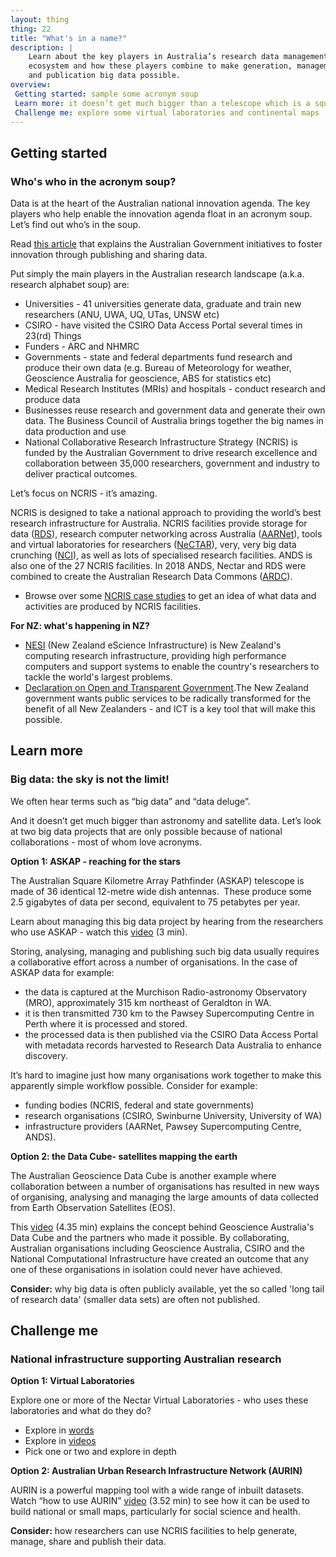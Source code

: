 ```yaml
---
layout: thing
thing: 22
title: "What's in a name?"
description: |
    Learn about the key players in Australia’s research data management
    ecosystem and how these players combine to make generation, management
    and publication big data possible.
overview:
 Getting started: sample some acronym soup
 Learn more: it doesn’t get much bigger than a telescope which is a square kilometre big!
 Challenge me: explore some virtual laboratories and continental maps
---
```

## Getting started
### Who's who in the acronym soup?

Data is at the heart of the Australian national innovation agenda. The
key players who help enable the innovation agenda float in an acronym
soup. Let’s find out who’s in the soup.

Read [this
article](http://www.ands.org.au/news-and-events/share-newsletter/share-25/data-at-the-heart-of-the-innovation-agenda)
that explains the Australian Government initiatives to foster innovation
through publishing and sharing data.

Put simply the main players in the Australian research landscape (a.k.a.
research alphabet soup) are:

-   Universities - 41 universities generate data, graduate and train new
    researchers (ANU, UWA, UQ, UTas, UNSW etc)
-   CSIRO - have visited the CSIRO Data Access Portal several times in
    23(rd) Things
-   Funders - ARC and NHMRC
-   Governments - state and federal departments fund research and
    produce their own data (e.g. Bureau of Meteorology for weather,
    Geoscience Australia for geoscience, ABS for statistics etc)
-   Medical Research Institutes (MRIs) and hospitals - conduct research
    and produce data
-   Businesses reuse research and government data and generate their own
    data. The Business Council of Australia brings together the big
    names in data production and use
-   National Collaborative Research Infrastructure Strategy (NCRIS) is
    funded by the Australian Government to drive research excellence and
    collaboration between 35,000 researchers, government and industry to
    deliver practical outcomes.

Let’s focus on NCRIS - it’s amazing.

NCRIS is designed to take a national approach to providing the world’s
best research infrastructure for Australia. NCRIS facilities provide
storage for data ([RDS](http://www.rds.edu.au/)), research computer
networking across Australia ([AARNet](https://www.aarnet.edu.au/)),
tools and virtual laboratories for researchers
([NeCTAR](https://nectar.org.au/)), very, very big data crunching
([NCI](https://nci.org.au/)), as well as lots of specialised research
facilities. ANDS is also one of the 27 NCRIS facilities. In 2018 ANDS,
Nectar and RDS were combined to create the Australian Research Data
Commons ([ARDC](ardc.edu.au "ARDC")).

-   Browse over some [NCRIS case
    studies](http://www.education.gov.au/ncris-case-studies) to get an
    idea of what data and activities are produced by NCRIS facilities.

**For NZ: what's happening in NZ?**

-   [NESI](https://www.nesi.org.nz/) (New Zealand eScience
    Infrastructure) is New Zealand's computing research infrastructure,
    providing high performance computers and support systems to enable
    the country's researchers to tackle the world's largest problems.
-   [Declaration on Open and Transparent
    Government](https://www.ict.govt.nz/guidance-and-resources/open-government/declaration-open-and-transparent-government/ "Declaration on Open and Transparent Government ").The
    New Zealand government wants public services to be radically
    transformed for the benefit of all New Zealanders - and ICT is a key
    tool that will make this possible.

## Learn more
### Big data: the sky is not the limit!

We often hear terms such as “big data” and “data deluge”.

And it doesn’t get much bigger than astronomy and satellite data. Let’s
look at two big data projects that are only possible because of national
collaborations - most of whom love acronyms.

**Option 1: ASKAP - reaching for the stars**

The Australian Square Kilometre Array Pathfinder (ASKAP) telescope is
made of 36 identical 12-metre wide dish antennas.  These produce some
2.5 gigabytes of data per second, equivalent to 75 petabytes per year.

Learn about managing this big data project by hearing from the
researchers who use ASKAP - watch this
[video](https://youtu.be/1GYMB8QdT60?list=PLG25fMbdLRa6om9CAD5_Lh0AG4Gyr0qAd)
(3 min).

Storing, analysing, managing and publishing such big data usually
requires a collaborative effort across a number of organisations. In the
case of ASKAP data for example:

-   the data is captured at the Murchison Radio-astronomy Observatory
    (MRO), approximately 315 km northeast of Geraldton in WA.
-   it is then transmitted 730 km to the Pawsey Supercomputing Centre in
    Perth where it is processed and stored.
-   the processed data is then published via the CSIRO Data Access
    Portal with metadata records harvested to Research Data Australia to
    enhance discovery.

It’s hard to imagine just how many organisations work together to make
this apparently simple workflow possible. Consider for example:

-   funding bodies (NCRIS, federal and state governments)
-   research organisations (CSIRO, Swinburne University, University of
    WA)
-   infrastructure providers (AARNet, Pawsey Supercomputing Centre,
    ANDS).

**Option 2: the Data Cube- satellites mapping the earth**

The Australian Geoscience Data Cube is another example where
collaboration between a number of organisations has resulted in new ways
of organising, analysing and managing the large amounts of data
collected from Earth Observation Satellites (EOS).

This
[video](https://youtu.be/RijDqDeBTLg "Data Cube video - Geoscience Australia")
(4.35 min) explains the concept behind Geoscience Australia's Data Cube
and the partners who made it possible. By collaborating, Australian
organisations including Geoscience Australia, CSIRO and the National
Computational Infrastructure have created an outcome that any one of
these organisations in isolation could never have achieved.

**Consider:** why big data is often publicly available, yet the so
called 'long tail of research data' (smaller data sets) are often not
published.

## Challenge me
### National infrastructure supporting Australian research

**Option 1: Virtual Laboratories**

Explore one or more of the Nectar Virtual Laboratories - who uses these
laboratories and what do they do?

-   Explore in [words](https://nectar.org.au/labs-and-tools/)
-   Explore in
    [videos](https://www.youtube.com/playlist?list=PLkBeePYo-_VCwaNDa9q3Y4PtM71PJ7UB6)
-   Pick one or two and explore in depth

**Option 2: Australian Urban Research Infrastructure Network (AURIN)**

AURIN is a powerful mapping tool with a wide range of inbuilt datasets.
Watch “how to use AURIN” [video](https://youtu.be/M_EtBbGHtQM) (3.52
min) to see how it can be used to build national or small maps,
particularly for social science and health.

**Consider:** how researchers can use NCRIS facilities to help generate,
manage, share and publish their data.